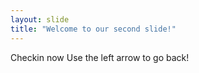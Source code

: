 ```yaml
---
layout: slide
title: "Welcome to our second slide!"
---
```

Checkin now
Use the left arrow to go back!
